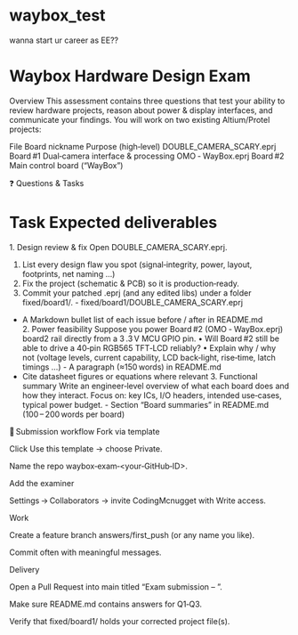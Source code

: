 # waybox_test
wanna start ur career as EE??

# Waybox Hardware Design Exam
Overview
This assessment contains three questions that test your ability to review hardware projects, reason about power & display interfaces, and communicate your findings.
You will work on two existing Altium/Protel projects:

File	Board nickname	Purpose (high‑level)
DOUBLE_CAMERA_SCARY.eprj	Board #1	Dual‑camera interface & processing
OMO ‑ WayBox.eprj	Board #2	Main control board (“WayBox”)

❓ Questions & Tasks
#	Task	Expected deliverables
1. Design review & fix	Open DOUBLE_CAMERA_SCARY.eprj.
1. List every design flaw you spot (signal‑integrity, power, layout, footprints, net naming …)
2. Fix the project (schematic & PCB) so it is production‑ready.
3. Commit your patched .eprj (and any edited libs) under a folder fixed/board1/.	- fixed/board1/DOUBLE_CAMERA_SCARY.eprj
- A Markdown bullet list of each issue before / after in README.md
2. Power feasibility	Suppose you power Board #2 (OMO ‑ WayBox.eprj) board2 rail directly from a 3 .3 V MCU GPIO pin.
• Will Board #2 still be able to drive a 40‑pin RGB565 TFT‑LCD reliably?
• Explain why / why not (voltage levels, current capability, LCD back‑light, rise‑time, latch timings …)	- A paragraph (≈150 words) in README.md
- Cite datasheet figures or equations where relevant
3. Functional summary	Write an engineer‑level overview of what each board does and how they interact. Focus on: key ICs, I/O headers, intended use‑cases, typical power budget.	- Section “Board summaries” in README.md (100 – 200 words per board)

🚀 Submission workflow
Fork via template

Click Use this template → choose Private.

Name the repo waybox‑exam‑<your‑GitHub‑ID>.

Add the examiner

Settings → Collaborators → invite CodingMcnugget with Write access.

Work

Create a feature branch answers/first_push (or any name you like).

Commit often with meaningful messages.

Delivery

Open a Pull Request into main titled “Exam submission – <your name>”.

Make sure README.md contains answers for Q1‑Q3.

Verify that fixed/board1/ holds your corrected project file(s).

